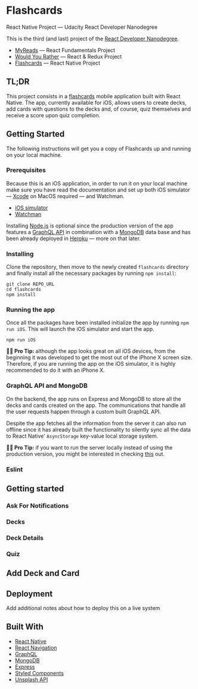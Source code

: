# Flashcards

React Native Project — Udacity React Developer Nanodegree

This is the third (and last) project of the [React Developer Nanodegree](https://eu.udacity.com/course/react-nanodegree--nd019).

- [MyReads](https://github.com/MarcCollado/my-reads) — React Fundamentals Project
- [Would You Rather](https://github.com/MarcCollado/would-you-rather) — React & Redux Project
- [Flashcards](https://github.com/MarcCollado/flashcards) — React Native Project

## TL;DR

This project consists in a [flashcards](https://en.wikipedia.org/wiki/Flashcard) mobile application built with React Native. The app, currently available for iOS, allows users to create decks, add cards with questions to the decks and, of course, quiz themselves and receive a score upon quiz completion.

## Getting Started

The following instructions will get you a copy of Flashcards up and running on your local machine.

### Prerequisites

Because this is an iOS application, in order to run it on your local machine make sure you have read the documentation and set up both iOS simulator — [Xcode](https://developer.apple.com/xcode/) on MacOS required — and Watchman.

- [iOS simulator](https://docs.expo.io/versions/v28.0.0/introduction/installation#ios-simulator)
- [Watchman](https://facebook.github.io/watchman/docs/install.html)

Installing [Node.js](https://nodejs.org/en/) is optional since the production version of the app features a [GraphQL API](https://graphql.org) in combination with a [MongoDB](https://www.mongodb.com) data base and has been already deployed in [Heroku](https://www.heroku.com) — more on that later.

### Installing

Clone the repository, then move to the newly created `flashcards` directory and finally install all the necessary packages by running `npm install`:

```
git clone REPO_URL
cd flashcards
npm install
```

### Running the app

Once all the packages have been installed initialize the app by running `npm run iOS`. This will launch the iOS simulator and start the app.

```
npm run iOS
```

**👨‍💻 Pro Tip:** although the app looks great on all iOS devices, from the beginning it was developed to get the most out of the iPhone X screen size. Therefore, if you are running the app on the iOS simulator, it is highly recommended to do it with an iPhone X.

### GraphQL API and MongoDB

On the backend, the app runs on Express and MongoDB to store all the decks and cards created on the app. The communications that handle all the user requests happen through a custom built GraphQL API.

Despite the app fetches all the information from the server it can also run offline since it has already built the functionality to silently sync all the data to React Native' `AsyncStorage` key-value local storage system.

**👨‍💻 Pro Tip:** if you want to run the server locally instead of using the production version, you might be interested in checking [this](https://github.com/MarcCollado/flashcards-server) out.

### Eslint

## Getting started

### Ask For Notifications

### Decks

### Deck Details

### Quiz

## Add Deck and Card

## Deployment

Add additional notes about how to deploy this on a live system

## Built With

- [React Native](https://facebook.github.io/react-native/)
- [React Navigation](https://reactnavigation.org/)
- [GraphQL](https://graphql.org)
- [MongoDB](https://www.mongodb.com)
- [Express](https://expressjs.com)
- [Styled Components](https://www.styled-components.com)
- [Unsplash API](https://unsplash.com/developers)
